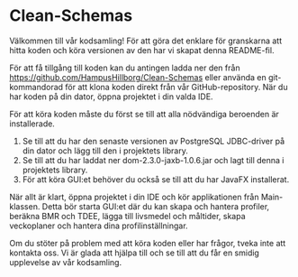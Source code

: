 # Clean-Schemas

Välkommen till vår kodsamling! För att göra det enklare för granskarna att hitta koden och köra versionen av den har vi skapat denna README-fil.

För att få tillgång till koden kan du antingen ladda ner den från https://github.com/HampusHillborg/Clean-Schemas eller använda en git-kommandorad för att klona koden direkt från vår GitHub-repository. När du har koden på din dator, öppna projektet i din valda IDE.

För att köra koden måste du först se till att alla nödvändiga beroenden är installerade. 
1. Se till att du har den senaste versionen av PostgreSQL JDBC-driver på din dator och lägg till den i projektets library.
2. Se till att du har laddat ner dom-2.3.0-jaxb-1.0.6.jar och lagt till denna i projektets library.
3. För att köra GUI:et behöver du också se till att du har JavaFX installerat.

När allt är klart, öppna projektet i din IDE och kör applikationen från Main-klassen. Detta bör starta GUI:et där du kan skapa och hantera profiler, beräkna BMR och TDEE, lägga till livsmedel och måltider, skapa veckoplaner och hantera dina profilinställningar.

Om du stöter på problem med att köra koden eller har frågor, tveka inte att kontakta oss. Vi är glada att hjälpa till och se till att du får en smidig upplevelse av vår kodsamling.

